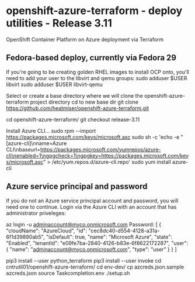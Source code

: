 # openshift-azure-terraform - deploy utilities - Release 3.11
OpenShift Container Platform on Azure deployment via Terraform

## Fedora-based deploy, currently via Fedora 29

If you're going to be creating golden RHEL images to install OCP onto, you'll need to add your user to the libvirt and qemu groups:
sudo adduser $USER libvirt
sudo adduser $USER libvirt-qemu

Select or create a base directory where we will clone the openshift-azure-terraform project directory
cd to new base dir
git clone https://github.com/heatmiser/openshift-azure-terraform.git

cd openshift-azure-terraform/
git checkout release-3.11

Install Azure CLI...
sudo rpm --import https://packages.microsoft.com/keys/microsoft.asc
sudo sh -c 'echo -e "[azure-cli]\nname=Azure CLI\nbaseurl=https://packages.microsoft.com/yumrepos/azure-cli\nenabled=1\ngpgcheck=1\ngpgkey=https://packages.microsoft.com/keys/microsoft.asc" > /etc/yum.repos.d/azure-cli.repo'
sudo yum install azure-cli

## Azure service principal and password

If you do not an Azure service principal account and password, you will need one to continue. Login via the Azure CLI with an account that has administrator priveleges:

az login -u adminaccount@myco.onmicrosoft.com
Password: 
[
  {
    "cloudName": "AzureCloud",
    "id": "cec8dc40-d554-4128-a31a-6f1d39890ab5",
    "isDefault": true,
    "name": "Microsoft Azure",
    "state": "Enabled",
    "tenantId": "e09fe7ba-2840-4126-b83e-6f8622172287",
    "user": {
      "name": "adminaccount@myco.onmicrosoft.com",
      "type": "user"
    }
  }
]

pip3 install --user python_terraform
pip3 install --user invoke
cd cntrutil01/openshift-azure-terraform/
cd env-dev/
cp azcreds.json.sample azcreds.json
source Taskcompletion.env 
./setup.sh 